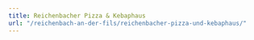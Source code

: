 ```yaml
---
title: Reichenbacher Pizza & Kebaphaus
url: "/reichenbach-an-der-fils/reichenbacher-pizza-und-kebaphaus/"
---
```

